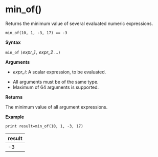 # min_of()

Returns the minimum value of several evaluated numeric expressions.

<!-- csl -->
```
min_of(10, 1, -3, 17) == -3
```

**Syntax**

`min_of` `(`*expr_1*`,` *expr_2* ...`)`

**Arguments**

* *expr_i*: A scalar expression, to be evaluated.

- All arguments must be of the same type.
- Maximum of 64 arguments is supported.

**Returns**

The minimum value of all argument expressions.

**Example**

<!-- csl: https://help.kusto.windows.net/Samples  -->
```
print result=min_of(10, 1, -3, 17) 
```

|result|
|---|
|-3|

